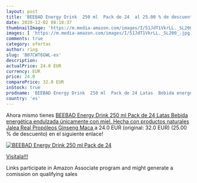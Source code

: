 ```yaml
---
layout: post
title: 'BEEBAD Energy Drink  250 ml  Pack de 24  al 25.00 % de descuento'
date: 2020-12-02 08:10:37
thumbnailImage: 'https://m.media-amazon.com/images/I/51JdT1VkrLL._SL200_.jpg'
images: [ 'https://m.media-amazon.com/images/I/51JdT1VkrLL._SL200_.jpg' ]
comments: true
category: ofertas
author: ring
slug: 'B07CWT6GWL-es'
description:
actualPrice: 24.0 EUR
currency: EUR
price: 24.0
comparePrice: 32.0 EUR
inStock: true
prodname: 'BEEBAD Energy Drink  250 ml  Pack de 24 Latas  Bebida energética endulzada únicamente con miel. Hecha con productos naturales  Jalea Real  Propóleos  Ginseng  Maca '
country: 'es'
---
```


Ahora mismo tienes [BEEBAD Energy Drink  250 ml  Pack de 24 Latas  Bebida energética endulzada únicamente con miel. Hecha con productos naturales  Jalea Real  Propóleos  Ginseng  Maca ](https://www.amazon.es/dp/B07CWT6GWL/?tag=tolees-21) a 24.0 EUR (original: 32.0 EUR) (25.00 %  de descuento) en el siguiente enlace!

[![BEEBAD Energy Drink  250 ml  Pack de 24 ](https://m.media-amazon.com/images/I/51JdT1VkrLL._SL200_.jpg)](https://www.amazon.es/dp/B07CWT6GWL/?tag=tolees-21)

[Visítala!!!](https://www.amazon.es/dp/B07CWT6GWL/?tag=tolees-21)

Links participate in Amazon Associate program and might generate a comission on qualifying sales
